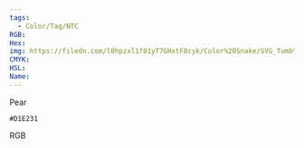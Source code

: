 ```yaml
---
tags:
  - Color/Tag/NTC
RGB:
Hex:
img: https://filedn.com/l0hpzxl1f01yT7GHxtF8cyk/Color%20Snake/SVG_Tumb%20Mass%20No%20Name/D1E231.svg
CMYK:
HSL:
Name:
---
```

Pear
```palette
#D1E231
```
RGB
